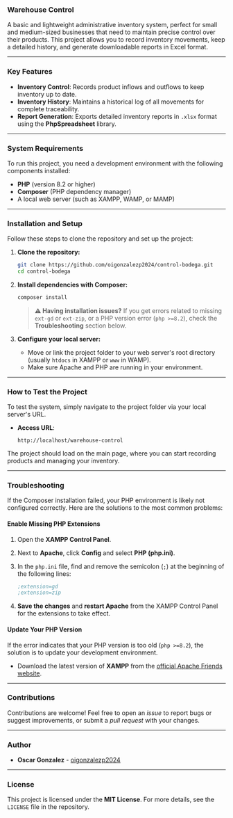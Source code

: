 ### **Warehouse Control**

A basic and lightweight administrative inventory system, perfect for small and medium-sized businesses that need to maintain precise control over their products. This project allows you to record inventory movements, keep a detailed history, and generate downloadable reports in Excel format.

-----

### **Key Features**

  * **Inventory Control**: Records product inflows and outflows to keep inventory up to date.
  * **Inventory History**: Maintains a historical log of all movements for complete traceability.
  * **Report Generation**: Exports detailed inventory reports in `.xlsx` format using the **PhpSpreadsheet** library.

-----

### **System Requirements**

To run this project, you need a development environment with the following components installed:

  * **PHP** (version 8.2 or higher)
  * **Composer** (PHP dependency manager)
  * A local web server (such as XAMPP, WAMP, or MAMP)

-----

### **Installation and Setup**

Follow these steps to clone the repository and set up the project:

1.  **Clone the repository:**

    ```sh
    git clone https://github.com/oigonzalezp2024/control-bodega.git
    cd control-bodega
    ```

2.  **Install dependencies with Composer:**

    ```sh
    composer install
    ```

    > **⚠️ Having installation issues?** If you get errors related to missing `ext-gd` or `ext-zip`, or a PHP version error (`php >=8.2`), check the **Troubleshooting** section below.

3.  **Configure your local server:**

      * Move or link the project folder to your web server's root directory (usually `htdocs` in XAMPP or `www` in WAMP).
      * Make sure Apache and PHP are running in your environment.

-----

### **How to Test the Project**

To test the system, simply navigate to the project folder via your local server's URL.

  * **Access URL**:
    ```
    http://localhost/warehouse-control
    ```

The project should load on the main page, where you can start recording products and managing your inventory.

-----

### **Troubleshooting**

If the Composer installation failed, your PHP environment is likely not configured correctly. Here are the solutions to the most common problems:

#### **Enable Missing PHP Extensions**

1.  Open the **XAMPP Control Panel**.

2.  Next to **Apache**, click **Config** and select **PHP (php.ini)**.

3.  In the `php.ini` file, find and remove the semicolon (`;`) at the beginning of the following lines:

    ```ini
    ;extension=gd
    ;extension=zip
    ```

4.  **Save the changes** and **restart Apache** from the XAMPP Control Panel for the extensions to take effect.

#### **Update Your PHP Version**

If the error indicates that your PHP version is too old (`php >=8.2`), the solution is to update your development environment.

  * Download the latest version of **XAMPP** from the [official Apache Friends website](https://www.apachefriends.org/index.html).

-----

### **Contributions**

Contributions are welcome\! Feel free to open an *issue* to report bugs or suggest improvements, or submit a *pull request* with your changes.

-----

### **Author**

  * **Oscar Gonzalez** - [oigonzalezp2024](https://github.com/oigonzalezp2024)

-----

### **License**

This project is licensed under the **MIT License**. For more details, see the `LICENSE` file in the repository.